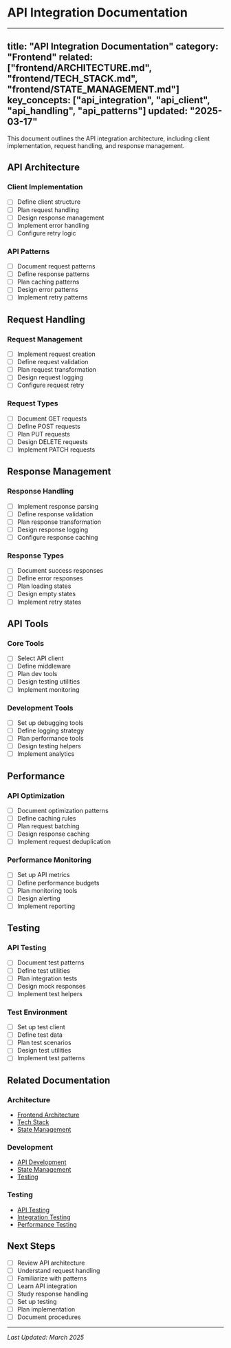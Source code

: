 # API Integration Documentation

---
title: "API Integration Documentation"
category: "Frontend"
related: ["frontend/ARCHITECTURE.md", "frontend/TECH_STACK.md", "frontend/STATE_MANAGEMENT.md"]
key_concepts: ["api_integration", "api_client", "api_handling", "api_patterns"]
updated: "2025-03-17"
---

This document outlines the API integration architecture, including client implementation, request handling, and response management.

## API Architecture

### Client Implementation
- [ ] Define client structure
- [ ] Plan request handling
- [ ] Design response management
- [ ] Implement error handling
- [ ] Configure retry logic

### API Patterns
- [ ] Document request patterns
- [ ] Define response patterns
- [ ] Plan caching patterns
- [ ] Design error patterns
- [ ] Implement retry patterns

## Request Handling

### Request Management
- [ ] Implement request creation
- [ ] Define request validation
- [ ] Plan request transformation
- [ ] Design request logging
- [ ] Configure request retry

### Request Types
- [ ] Document GET requests
- [ ] Define POST requests
- [ ] Plan PUT requests
- [ ] Design DELETE requests
- [ ] Implement PATCH requests

## Response Management

### Response Handling
- [ ] Implement response parsing
- [ ] Define response validation
- [ ] Plan response transformation
- [ ] Design response logging
- [ ] Configure response caching

### Response Types
- [ ] Document success responses
- [ ] Define error responses
- [ ] Plan loading states
- [ ] Design empty states
- [ ] Implement retry states

## API Tools

### Core Tools
- [ ] Select API client
- [ ] Define middleware
- [ ] Plan dev tools
- [ ] Design testing utilities
- [ ] Implement monitoring

### Development Tools
- [ ] Set up debugging tools
- [ ] Define logging strategy
- [ ] Plan performance tools
- [ ] Design testing helpers
- [ ] Implement analytics

## Performance

### API Optimization
- [ ] Document optimization patterns
- [ ] Define caching rules
- [ ] Plan request batching
- [ ] Design response caching
- [ ] Implement request deduplication

### Performance Monitoring
- [ ] Set up API metrics
- [ ] Define performance budgets
- [ ] Plan monitoring tools
- [ ] Design alerting
- [ ] Implement reporting

## Testing

### API Testing
- [ ] Document test patterns
- [ ] Define test utilities
- [ ] Plan integration tests
- [ ] Design mock responses
- [ ] Implement test helpers

### Test Environment
- [ ] Set up test client
- [ ] Define test data
- [ ] Plan test scenarios
- [ ] Design test utilities
- [ ] Implement test patterns

## Related Documentation

### Architecture
- [Frontend Architecture](ARCHITECTURE.md)
- [Tech Stack](TECH_STACK.md)
- [State Management](STATE_MANAGEMENT.md)

### Development
- [API Development](DEVELOPMENT.md)
- [State Management](STATE_MANAGEMENT.md)
- [Testing](TESTING.md)

### Testing
- [API Testing](../testing/frontend/API_TESTING.md)
- [Integration Testing](../testing/frontend/INTEGRATION_TESTING.md)
- [Performance Testing](../testing/frontend/PERFORMANCE_TESTING.md)

## Next Steps

- [ ] Review API architecture
- [ ] Understand request handling
- [ ] Familiarize with patterns
- [ ] Learn API integration
- [ ] Study response handling
- [ ] Set up testing
- [ ] Plan implementation
- [ ] Document procedures

---

*Last Updated: March 2025* 